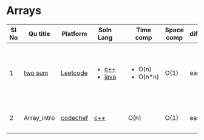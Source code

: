 # Arrays

| Sl No | Qu title | Platform                            | Soln Lang |   | Time comp | Space comp | difficulty |    | approach |
| --     | ---     |   ------                            | ---       |-- | ---       | ---        | ----       | -- | ---------|
| 1    | [two sum](https://leetcode.com/problems/two-sum)       | [Leetcode](https://github.com/Rikhldr0267/Code-Insight/blob/main/Leetcode/leetcodeQuestions.md) | <ul><li>[c++](https://github.com/Rikhldr0267/Code-Insight/blob/main/Leetcode/Arrays/C%2B%2B/two%20sum.cpp)</li><li>[java](https://github.com/Rikhldr0267/Code-Insight/blob/main/Leetcode/Arrays/java/two%20sum.java)</li> </ul>       |   | <ul><li>O(n)</li><li>O(n*n)</li> </ul>      | O(1)        | easy       |    | <ul><li><ol><li>Hashing</li><li>map</li> </ol></li><li><ol><li>Brute Force</li> </ol></li> </ul>  |
| 2    | Array_intro   | [codechef](https://github.com/Rikhldr0267/Code-Insight/blob/main/CodeChef/codechefQuestions.md) |[c++](https://github.com/Rikhldr0267/Code-Insight/blob/main/CodeChef/Array/C%2B%2B/array_intro.cpp)|   | O(n)       | O(1)        | easy       |    | <ol><li>Hashing</li><li>map</li> </ol>|

